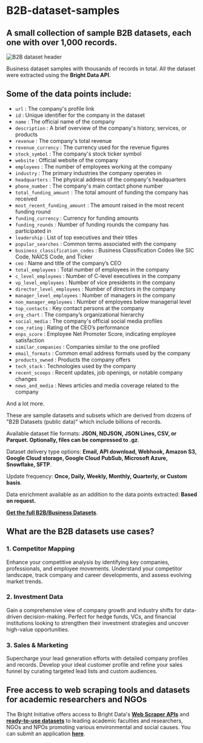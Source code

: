 # B2B-dataset-samples

<h2>A small collection of sample B2B datasets, each one with over 1,000 records.</h2>

![B2B dataset header](https://github.com/luminati-io/B2B-dataset-samples/blob/main/b2b-datasets.PNG)

Business dataset samples with thousands of records in total. All the dataset were extracted using the <b>Bright Data API</b>.

<h2>Some of the data points include:</h2>

* ```url``` : The company's profile link  
* ```id``` : Unique identifier for the company in the dataset  
* ```name``` : The official name of the company  
* ```description``` : A brief overview of the company's history, services, or products  
* ```revenue``` : The company's total revenue  
* ```revenue_currency``` : The currency used for the revenue figures  
* ```stock_symbol``` : The company's stock ticker symbol  
* ```website``` : Official website of the company  
* ```employees``` : The number of employees working at the company  
* ```industry``` : The primary industries the company operates in  
* ```headquarters``` : The physical address of the company's headquarters  
* ```phone_number``` : The company's main contact phone number  
* ```total_funding_amount``` : The total amount of funding the company has received  
* ```most_recent_funding_amount``` : The amount raised in the most recent funding round  
* ```funding_currency``` : Currency for funding amounts  
* ```funding_rounds``` : Number of funding rounds the company has participated in  
* ```leadership``` : List of top executives and their titles  
* ```popular_searches``` : Common terms associated with the company  
* ```business_classification_codes``` : Business Classification Codes like SIC Code, NAICS Code, and Ticker  
* ```ceo``` : Name and title of the company’s CEO  
* ```total_employees``` : Total number of employees in the company  
* ```c_level_employees``` : Number of C-level executives in the company  
* ```vp_level_employees``` : Number of vice presidents in the company  
* ```director_level_employees``` : Number of directors in the company  
* ```manager_level_employees``` : Number of managers in the company  
* ```non_manager_employees``` : Number of employees below managerial level  
* ```top_contacts``` : Key contact persons at the company  
* ```org_chart``` : The company’s organizational hierarchy  
* ```social_media``` : The company's official social media profiles  
* ```ceo_rating``` : Rating of the CEO’s performance  
* ```enps_score``` : Employee Net Promoter Score, indicating employee satisfaction  
* ```similar_companies``` : Companies similar to the one profiled  
* ```email_formats``` : Common email address formats used by the company  
* ```products_owned``` : Products the company offers  
* ```tech_stack``` : Technologies used by the company  
* ```recent_scoops``` : Recent updates, job openings, or notable company changes  
* ```news_and_media``` : News articles and media coverage related to the company  

And a lot more.

These are sample datasets and subsets which are derived from dozens of "B2B Datasets (public data)"
which include billions of records.

Available dataset file formats: <b>JSON, NDJSON, JSON Lines, CSV, or Parquet. Optionally, files can be compressed to .gz</b>.

Dataset delivery type options: <b>Email, API download, Webhook, Amazon S3, Google Cloud storage, Google Cloud PubSub, Microsoft Azure, Snowflake, SFTP</b>.

Update frequency: <b>Once, Daily, Weekly, Monthly, Quarterly, or Custom basis</b>.

Data enrichment available as an addition to the data points extracted: <b>Based on request.</b>

<b>[Get the full B2B/Business Datasets](https://brightdata.com/products/datasets/business)</b>.

<h2>What are the B2B datasets use cases?</h2>

<h3>1. Competitor Mapping</h3>
Enhance your competitive analysis by identifying key companies, professionals, and employee movements. Understand your competitor landscape, track company and career developments, and assess evolving market trends.

<h3>2. Investment Data</h3>
Gain a comprehensive view of company growth and industry shifts for data-driven decision-making. Perfect for hedge funds, VCs, and financial institutions looking to strengthen their investment strategies and uncover high-value opportunities.

<h3>3. Sales & Marketing</h3>
Supercharge your lead generation efforts with detailed company profiles and records. Develop your ideal customer profile and refine your sales funnel by curating targeted lead lists and custom audiences.

<h2>Free access to web scraping tools and datasets for academic researchers and NGOs</h2>

The Bright Initiative offers access to Bright Data's <b>[Web Scraper APIs](https://brightdata.com/posts/web-scraper)</b> and <b>[ready-to-use datasets](https://brightdata.com/posts/datasets)</b> to leading academic faculties and researchers, NGOs and NPOs promoting various environmental and social causes. You can submit an application <b>[here](https://brightinitiative.com)</b>.
